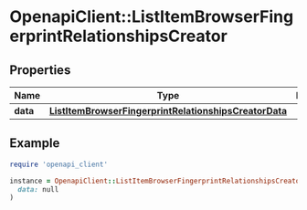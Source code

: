 # OpenapiClient::ListItemBrowserFingerprintRelationshipsCreator

## Properties

| Name | Type | Description | Notes |
| ---- | ---- | ----------- | ----- |
| **data** | [**ListItemBrowserFingerprintRelationshipsCreatorData**](ListItemBrowserFingerprintRelationshipsCreatorData.md) |  | [optional] |

## Example

```ruby
require 'openapi_client'

instance = OpenapiClient::ListItemBrowserFingerprintRelationshipsCreator.new(
  data: null
)
```

